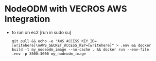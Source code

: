 # NodeODM with VECROS AWS Integration

- to run on ec2 [run in sudo su]
    ```
    git pull && echo -e "AWS_ACCESS_KEY_ID=[writehere]\nAWS_SECRET_ACCESS_KEY=[writehere]" > .env && docker build -t my_nodeodm_image --no-cache . && docker run --env-file .env -p 3000:3000 my_nodeodm_image
    ```